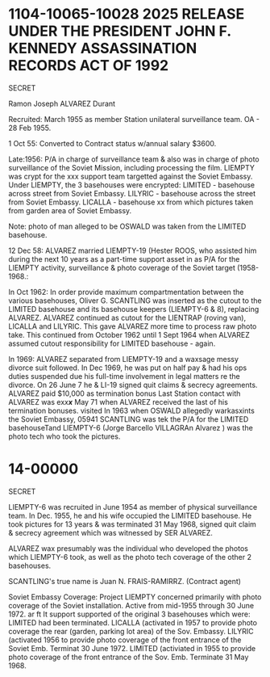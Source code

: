 # 1104-10065-10028 2025 RELEASE UNDER THE PRESIDENT JOHN F. KENNEDY ASSASSINATION RECORDS ACT OF 1992

SECRET

Ramon Joseph ALVAREZ Durant

Recruited: March 1955 as member Station unilateral surveillance
team.
OA - 28 Feb 1955.

1 Oct 55: Converted to Contract status w/annual salary $3600.

Late:1956: P/A in charge of surveillance team & also was in
charge of photo surveillance of the Soviet Mission,
including processing the film. LIEMPTY was
crypt for the xxx support team targetted against
the Soviet Embassy. Under LIEMPTY, the 3 basehouses
were encrypted:
LIMITED - basehouse across street from
Soviet Embassy.
LILYRIC - basehouse across the street from
Soviet Embassy.
LICALLA - basehouse xx from which pictures
taken from garden area of Soviet
Embassy.

Note: photo of man alleged to be OSWALD was taken
from the LIMITED basehouse.

12 Dec 58: ALVAREZ married LIEMPTY-19 (Hester ROOS, who assisted
him during the next 10 years as a part-time support
asset in as P/A for the LIEMPTY activity,
surveillance & photo coverage of the Soviet target
(1958-1968.:

In Oct 1962: In order provide maximum compartmentation between
the various basehouses, Oliver G. SCANTLING was inserted
as the cutout to the LIMITED basehouse and its basehouse
keepers (LIEMPTY-6 & 8), replacing ALVAREZ. ALVAREZ
continued as cutout for the LIENTRAP (roving van),
LICALLA and LILYRIC. This gave ALVAREZ more time to
process raw photo take.
This continued from October 1962 until 1 Sept 1964
when ALVAREZ assumed cutout responsibility for
LIMITED basehouse - again.

In 1969: ALVAREZ separated from LIEMPTY-19 and a waxsage messy
divorce suit followed. In Dec 1969, he was put on half pay
& had his ops duties suspended due his full-time
involvement in legal matters re the divorce. On 26 June 7
he & LI-19 signed quit claims & secrecy agreements.
ALVAREZ paid $10,000 as termination bonus
Last Station contact with ALVAREZ was ex*x**x*** May 71
when ALVAREZ received the last of his termination bonuses.
visited
In 1963 when OSWALD allegedly warkasxints the Soviet Embassy, 05941
SCANTLING was tek the P/A for the LIMITED basehouseTand LIEMPTY-6
(Jorge Barcello VILLAGRAn Alvarez ) was the photo tech who took the
pictures.

# 14-00000

SECRET

LIEMPTY-6 was recruited in June 1954 as member of physical
surveillance team. In Dec. 1955, he and his wife occupied the
LIMITED basehouse. He took pictures for 13 years & was
terminated 31 May 1968, signed quit claim & secrecy agreement
which was witnessed by SER ALVAREZ.

ALVAREZ wax presumably was the individual who developed the photos
which LIEMPTY-6 took, as well as the photo tech coverage of the
other 2 basehouses.

SCANTLING's true name is Juan N. FRAIS-RAMIRRZ. (Contract agent)

Soviet Embassy Coverage:
Project LIEMPTY concerned primarily with photo coverage of the
Soviet installation. Active from mid-1955
through 30 June 1972. ar ft It support supported of the
original 3 basehouses which were:
LIMITED had been terminated.
LICALLA (activated in 1957 to provide photo coverage
the rear (garden, parking lot area) of the Sov.
Embassy.
LILYRIC (activated 1956 to provide photo coverage of
the front entrance of the Soviet Emb. Terminat
30 June 1972.
LIMITED (activiated in 1955 to provide photo coverage
of the front entrance of the Sov. Emb. Terminate
31 May 1968.
